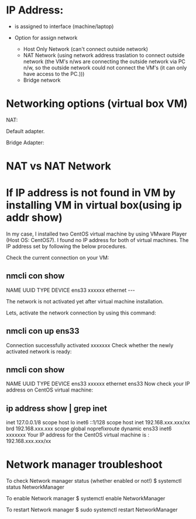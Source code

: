 # IP Address:

* is assigned to interface (machine/laptop)

* Option for assign network
	* Host Only Network (can't connect outside network)
	* NAT Network (using network address traslation to connect outside network (the VM's n/ws are connecting the outside network via PC n/w, so the outside network could not connect the VM's (it can only have access to the PC.)))
	* Bridge network
	


# Networking options (virtual box VM)

NAT:

Default adapter.

Bridge Adapter:

# NAT vs NAT Network


# If IP address is not found in VM by installing VM in virtual box(using ip addr show)

In my case, I installed two CentOS virtual machine by using VMware Player (Host OS: CentOS7). I found no IP address for both of virtual machines. The IP address set by following the below procedures.

Check the current connection on your VM:

## nmcli con show
NAME      UUID     TYPE      DEVICE
ens33     xxxxxx   ethernet  ---

The network is not activated yet after virtual machine installation.

Lets, activate the network connection by using this command:

## nmcli con up ens33
Connection successfully activated xxxxxxx
Check whether the newly activated network is ready:

## nmcli con show
NAME        UUID        TYPE        DEVICE
ens33       xxxxxx      ethernet    ens33
Now check your IP address on CentOS virtual machine:

## ip address show | grep inet
inet 127.0.0.1/8 scope host lo
inet6 ::1/128 scope host
inet 192.168.xxx.xxx/xx brd 192.168.xxx.xxx scope global noprefixroute dynamic ens33
inet6 xxxxxxx
Your IP address for the CentOS virtual machine is : 192.168.xxx.xxx/xx


# Network manager troubleshoot

To check Network manager status (whether enabled or not!)
$ systemctl status NetworkManager

To enable Network manager
$ systemctl enable NetworkManager

To restart Network manager
$ sudo systemctl restart NetworkManager



